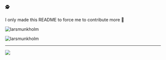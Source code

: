 #### 🕵️

I only made this README to force me to contribute more 🤷


![larsmunkholm](https://github-readme-stats.vercel.app/api?username=larsmunkholm&show_icons=true&locale=en)

![larsmunkholm](https://github-readme-streak-stats.herokuapp.com/?user=larsmunkholm)

---

![](https://komarev.com/ghpvc/?username=larsmunkholm&label=Profile%20views&color=0e75b6&style=flat)

<!--
**larsmunkholm/larsmunkholm** is a ✨ _special_ ✨ repository because its `README.md` (this file) appears on your GitHub profile.

Here are some ideas to get you started:

- 🔭 I’m currently working on ...
- 🌱 I’m currently learning ...
- 👯 I’m looking to collaborate on ...
- 🤔 I’m looking for help with ...
- 💬 Ask me about ...
- 📫 How to reach me: ...
- 😄 Pronouns: ...
- ⚡ Fun fact: ...
-->
